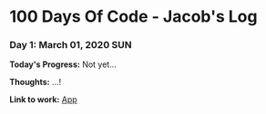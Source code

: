 # 100 Days Of Code - Jacob's Log

### Day 1: March 01, 2020 SUN

**Today's Progress:** Not yet...

**Thoughts:** ...!

**Link to work:** [App](http://www.example.com)
